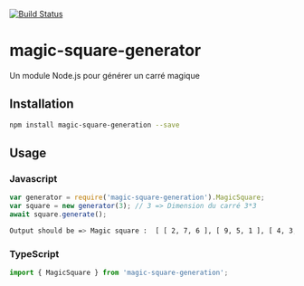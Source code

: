 [![Build Status](https://travis-ci.org/remiboissise/magic-square-generator.svg?branch=master)](https://travis-ci.org/remiboissise/magic-square-generator)

# magic-square-generator
Un module Node.js pour générer un carré magique
## Installation 
```sh
npm install magic-square-generation --save
```
## Usage
### Javascript
```javascript
var generator = require('magic-square-generation').MagicSquare;
var square = new generator(3); // 3 => Dimension du carré 3*3
await square.generate();
```
```sh
Output should be => Magic square :  [ [ 2, 7, 6 ], [ 9, 5, 1 ], [ 4, 3, 8 ] ]
```
### TypeScript
```typescript
import { MagicSquare } from 'magic-square-generation';
```
